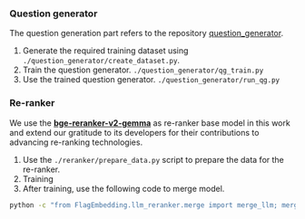 ### Question generator
The question generation part refers to the repository [question_generator](https://github.com/AMontgomerie/question_generator).

1. Generate the required training dataset using `./question_generator/create_dataset.py`.
2. Train the question generator. `./question_generator/qg_train.py`
3. Use the trained question generator. `./question_generator/run_qg.py`


### Re-ranker
We use the [**bge-reranker-v2-gemma**](https://huggingface.co/BAAI/bge-reranker-v2-gemma) as re-ranker base model in this work and extend our gratitude to its developers for their contributions to advancing re-ranking technologies.
1. Use the `./reranker/prepare_data.py` script to prepare the data for the re-ranker.
2. Training
3. After training, use the following code to merge model.
```bash
python -c "from FlagEmbedding.llm_reranker.merge import merge_llm; merge_llm('BAAI/bge-reranker-v2-gemma', model_dir, target_dir)"
```
